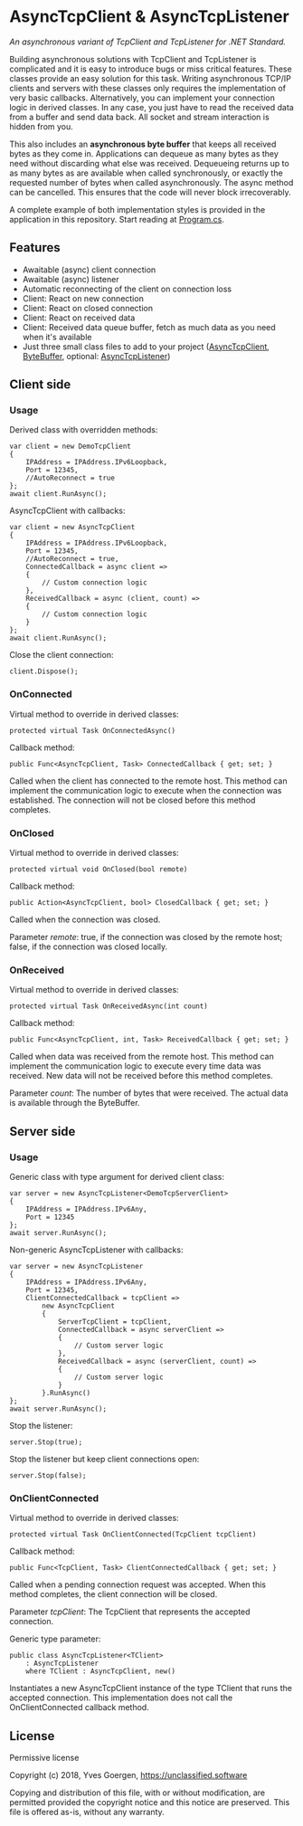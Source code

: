 # AsyncTcpClient & AsyncTcpListener

*An asynchronous variant of TcpClient and TcpListener for .NET Standard.*

Building asynchronous solutions with TcpClient and TcpListener is complicated and it is easy to introduce bugs or miss critical features. These classes provide an easy solution for this task. Writing asynchronous TCP/IP clients and servers with these classes only requires the implementation of very basic callbacks. Alternatively, you can implement your connection logic in derived classes. In any case, you just have to read the received data from a buffer and send data back. All socket and stream interaction is hidden from you.

This also includes an **asynchronous byte buffer** that keeps all received bytes as they come in. Applications can dequeue as many bytes as they need without discarding what else was received. Dequeueing returns up to as many bytes as are available when called synchronously, or exactly the requested number of bytes when called asynchronously. The async method can be cancelled. This ensures that the code will never block irrecoverably.

A complete example of both implementation styles is provided in the application in this repository. Start reading at [Program.cs](https://github.com/ygoe/AsyncTcpClient/blob/master/AsyncTcpClient/Program.cs).

## Features

* Awaitable (async) client connection
* Awaitable (async) listener
* Automatic reconnecting of the client on connection loss
* Client: React on new connection
* Client: React on closed connection
* Client: React on received data
* Client: Received data queue buffer, fetch as much data as you need when it's available
* Just three small class files to add to your project ([AsyncTcpClient](https://github.com/ygoe/AsyncTcpClient/blob/master/AsyncTcpClient/AsyncTcpClient.cs), [ByteBuffer](https://github.com/ygoe/AsyncTcpClient/blob/master/AsyncTcpClient/ByteBuffer.cs), optional: [AsyncTcpListener](https://github.com/ygoe/AsyncTcpClient/blob/master/AsyncTcpClient/AsyncTcpListener.cs))

## Client side

### Usage

Derived class with overridden methods:

    var client = new DemoTcpClient
    {
        IPAddress = IPAddress.IPv6Loopback,
        Port = 12345,
        //AutoReconnect = true
    };
    await client.RunAsync();

AsyncTcpClient with callbacks:

    var client = new AsyncTcpClient
    {
        IPAddress = IPAddress.IPv6Loopback,
        Port = 12345,
        //AutoReconnect = true,
        ConnectedCallback = async client =>
        {
            // Custom connection logic
        },
        ReceivedCallback = async (client, count) =>
        {
            // Custom connection logic
        }
    };
    await client.RunAsync();

Close the client connection:

    client.Dispose();

### OnConnected

Virtual method to override in derived classes:

    protected virtual Task OnConnectedAsync()

Callback method:

    public Func<AsyncTcpClient, Task> ConnectedCallback { get; set; }

Called when the client has connected to the remote host. This method can implement the communication logic to execute when the connection was established. The connection will not be closed before this method completes.

### OnClosed

Virtual method to override in derived classes:

    protected virtual void OnClosed(bool remote)

Callback method:

    public Action<AsyncTcpClient, bool> ClosedCallback { get; set; }

Called when the connection was closed.

Parameter *remote*: true, if the connection was closed by the remote host; false, if the connection was closed locally.

### OnReceived

Virtual method to override in derived classes:

    protected virtual Task OnReceivedAsync(int count)

Callback method:

    public Func<AsyncTcpClient, int, Task> ReceivedCallback { get; set; }

Called when data was received from the remote host. This method can implement the communication logic to execute every time data was received. New data will not be received before this method completes.

Parameter *count*: The number of bytes that were received. The actual data is available through the ByteBuffer.

## Server side

### Usage

Generic class with type argument for derived client class:

    var server = new AsyncTcpListener<DemoTcpServerClient>
    {
        IPAddress = IPAddress.IPv6Any,
        Port = 12345
    };
    await server.RunAsync();

Non-generic AsyncTcpListener with callbacks:

    var server = new AsyncTcpListener
    {
        IPAddress = IPAddress.IPv6Any,
        Port = 12345,
        ClientConnectedCallback = tcpClient =>
            new AsyncTcpClient
            {
                ServerTcpClient = tcpClient,
                ConnectedCallback = async serverClient =>
                {
                    // Custom server logic
                },
                ReceivedCallback = async (serverClient, count) =>
                {
                    // Custom server logic
                }
            }.RunAsync()
    };
    await server.RunAsync();

Stop the listener:

    server.Stop(true);

Stop the listener but keep client connections open:

    server.Stop(false);

### OnClientConnected

Virtual method to override in derived classes:

    protected virtual Task OnClientConnected(TcpClient tcpClient)

Callback method:

    public Func<TcpClient, Task> ClientConnectedCallback { get; set; }

Called when a pending connection request was accepted. When this method completes, the client connection will be closed.

Parameter *tcpClient*: The TcpClient that represents the accepted connection.

Generic type parameter:

    public class AsyncTcpListener<TClient>
        : AsyncTcpListener
        where TClient : AsyncTcpClient, new()

Instantiates a new AsyncTcpClient instance of the type TClient that runs the accepted connection. This implementation does not call the OnClientConnected callback method.

## License

Permissive license

Copyright (c) 2018, Yves Goergen, https://unclassified.software

Copying and distribution of this file, with or without modification, are permitted provided the copyright notice and this notice are preserved. This file is offered as-is, without any warranty.

